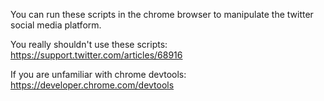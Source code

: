
You can run these scripts in the chrome browser to manipulate the twitter social media platform.

You really shouldn't use these scripts: https://support.twitter.com/articles/68916

If you are unfamiliar with chrome devtools: https://developer.chrome.com/devtools
